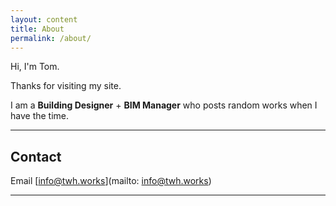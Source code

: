 ```yaml
---
layout: content
title: About
permalink: /about/
---
```

Hi, I'm Tom. 

Thanks for visiting my site.

I am a **Building Designer** + **BIM Manager** who posts random works when I have the time. 

----

## Contact
Email [info@twh.works](mailto: info@twh.works)

----
